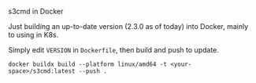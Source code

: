 s3cmd in Docker

Just building an up-to-date version (2.3.0 as of today) into Docker, mainly to
using in K8s.

Simply edit `VERSION` in `Dockerfile`, then build and push to update.

```
docker buildx build --platform linux/amd64 -t <your-space>/s3cmd:latest --push .
```
